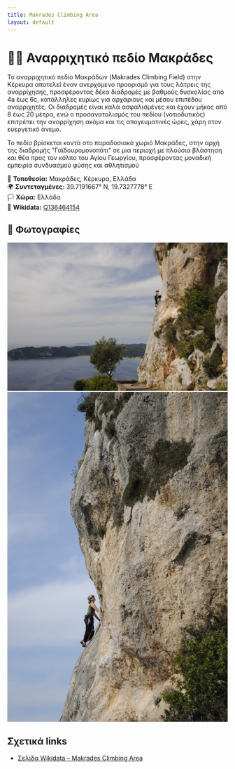```yaml
---
title: Makrades Climbing Area
layout: default
---
```


# 🧗‍♀️ Αναρριχητικό πεδίο Μακράδες

Το αναρριχητικό πεδίο Μακράδων (Makrades Climbing Field) στην Κέρκυρα αποτελεί έναν ανερχόμενο προορισμό για τους λάτρεις της αναρρίχησης, προσφέροντας δέκα διαδρομές με βαθμούς δυσκολίας από 4a έως 6c, κατάλληλες κυρίως για αρχάριους και μέσου επιπέδου αναρριχητές. Οι διαδρομές είναι καλά ασφαλισμένες και έχουν μήκος από 8 έως 20 μέτρα, ενώ ο προσανατολισμός του πεδίου (νοτιοδυτικός) επιτρέπει την αναρρίχηση ακόμα και τις απογευματινές ώρες, χάρη στον ευεργετικό άνεμο.

Το πεδίο βρίσκεται κοντά στο παραδοσιακό χωριό Μακράδες, στην αρχή της διαδρομής "Γαϊδουρομονοπάτι" σε μια περιοχή με πλούσια βλάστηση και θέα προς τον κόλπο του Αγίου Γεωργίου, προσφέροντας μοναδική εμπειρία συνδυασμού φύσης και αθλητισμού

📍 **Τοποθεσία:** Μακράδες, Κέρκυρα, Ελλάδα   
🌍 **Συντεταγμένες:** 39.7191667° N, 19.7327778° E  
🏳️ **Χώρα:** Ελλάδα  
🔗 **Wikidata:** [Q136464154](https://www.wikidata.org/wiki/Q136464154)

## 📸 Φωτογραφίες

![Μακράδες](/assets/images/Makrades1.jpg)
![Μακράδες](/assets/images/Makrades2.jpg)


## Σχετικά links

- [Σελίδα Wikidata – Makrades Climbing Area](https://www.wikidata.org/wiki/Q136464154)  


